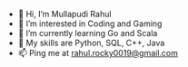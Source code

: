 - 👋 Hi, I’m Mullapudi Rahul
- 👀 I’m interested in Coding and Gaming
- 🌱 I’m currently learning Go and Scala
- 💪 My skills are Python, SQL, C++, Java
- 📫 Ping me at rahul.rocky0019@gmail.com
